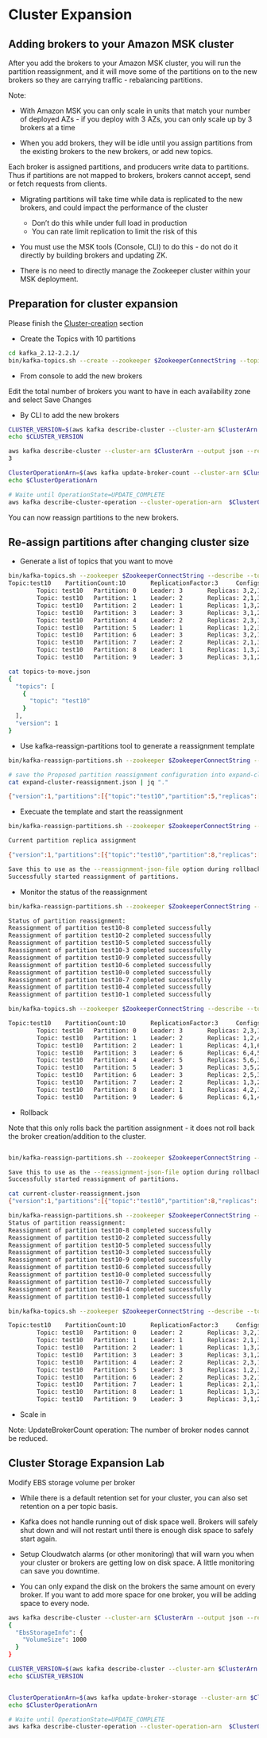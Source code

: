 # Cluster Expansion 

## Adding brokers to your Amazon MSK cluster

After you add the brokers to your Amazon MSK cluster, you will run the partition reassignment, and it will move some of the partitions on to the new brokers so they are carrying traffic - rebalancing partitions.

Note:
- With Amazon MSK you can only scale in units that match your number of deployed AZs - if you deploy with 3 AZs, you can only scale up by 3 brokers at a time

- When you add brokers, they will be idle until you assign partitions from the existing brokers to the new brokers, or add new topics. 

Each broker is assigned partitions, and producers write data to partitions. Thus if partitions are not mapped to brokers, brokers cannot accept, send or fetch requests from clients.

- Migrating partitions will take time while data is replicated to the new brokers, and could impact the performance of the cluster
    - Don’t do this while under full load in production
    - You can rate limit replication to limit the risk of this

- You must use the MSK tools (Console, CLI) to do this - do not do it directly by building brokers and updating ZK. 

- There is no need to directly manage the Zookeeper cluster within your MSK deployment.

## Preparation for cluster expansion

Please finish the [Cluster-creation](Cluster-creation.md) section

- Create the Topics with 10 partitions
```bash
cd kafka_2.12-2.2.1/
bin/kafka-topics.sh --create --zookeeper $ZookeeperConnectString --topic test10 --partitions 10 --replication-factor 3
```

- From console to add the new brokers

Edit the total number of brokers you want to have in each availability zone and select Save Changes

- By CLI to add the new brokers
```bash
CLUSTER_VERSION=$(aws kafka describe-cluster --cluster-arn $ClusterArn --output json --region us-west-2 | jq ".ClusterInfo.CurrentVersion" | tr -d \")
echo $CLUSTER_VERSION

aws kafka describe-cluster --cluster-arn $ClusterArn --output json --region us-west-2 | jq ".ClusterInfo.NumberOfBrokerNodes"
3

ClusterOperationArn=$(aws kafka update-broker-count --cluster-arn $ClusterArn --current-version $CLUSTER_VERSION --target-number-of-broker-nodes 6 --region us-west-2 | jq ".ClusterOperationArn" | tr -d \")
echo $ClusterOperationArn

# Waite until OperationState=UPDATE_COMPLETE
aws kafka describe-cluster-operation --cluster-operation-arn  $ClusterOperationArn --output json --region us-west-2 | jq ".ClusterOperationInfo | (.OperationState,.OperationType,.TargetClusterInfo)"
```

You can now reassign partitions to the new brokers.

## Re-assign partitions after changing cluster size
- Generate a list of topics that you want to move
```bash
bin/kafka-topics.sh --zookeeper $ZookeeperConnectString --describe --topic test10
Topic:test10    PartitionCount:10       ReplicationFactor:3     Configs:
        Topic: test10   Partition: 0    Leader: 3       Replicas: 3,2,1 Isr: 3,2,1
        Topic: test10   Partition: 1    Leader: 2       Replicas: 2,1,3 Isr: 2,1,3
        Topic: test10   Partition: 2    Leader: 1       Replicas: 1,3,2 Isr: 1,3,2
        Topic: test10   Partition: 3    Leader: 3       Replicas: 3,1,2 Isr: 3,1,2
        Topic: test10   Partition: 4    Leader: 2       Replicas: 2,3,1 Isr: 2,3,1
        Topic: test10   Partition: 5    Leader: 1       Replicas: 1,2,3 Isr: 1,2,3
        Topic: test10   Partition: 6    Leader: 3       Replicas: 3,2,1 Isr: 3,2,1
        Topic: test10   Partition: 7    Leader: 2       Replicas: 2,1,3 Isr: 2,1,3
        Topic: test10   Partition: 8    Leader: 1       Replicas: 1,3,2 Isr: 1,3,2
        Topic: test10   Partition: 9    Leader: 3       Replicas: 3,1,2 Isr: 3,1,2

cat topics-to-move.json
{
  "topics": [
    {
      "topic": "test10"
    }
  ],
  "version": 1
}
```
- Use kafka-reassign-partitions tool to generate a reassignment template
```bash
bin/kafka-reassign-partitions.sh --zookeeper $ZookeeperConnectString --topics-to-move-json-file topics-to-move.json --broker-list "1,2,3,4,5,6" --generate

# save the Proposed partition reassignment configuration into expand-cluster-reassignment.json
cat expand-cluster-reassignment.json | jq "."

{"version":1,"partitions":[{"topic":"test10","partition":5,"replicas":[3,5,2],"log_dirs":["any","any","any"]},{"topic":"test10","partition":2,"replicas":[4,1,6],"log_dirs":["any","any","any"]},{"topic":"test10","partition":7,"replicas":[1,3,2],"log_dirs":["any","any","any"]},{"topic":"test10","partition":4,"replicas":[5,6,3],"log_dirs":["any","any","any"]},{"topic":"test10","partition":1,"replicas":[1,2,4],"log_dirs":["any","any","any"]},{"topic":"test10","partition":9,"replicas":[6,1,4],"log_dirs":["any","any","any"]},{"topic":"test10","partition":6,"replicas":[2,5,3],"log_dirs":["any","any","any"]},{"topic":"test10","partition":0,"replicas":[2,3,1],"log_dirs":["any","any","any"]},{"topic":"test10","partition":3,"replicas":[6,4,5],"log_dirs":["any","any","any"]},{"topic":"test10","partition":8,"replicas":[4,2,1],"log_dirs":["any","any","any"]}]}
```

- Execuate the template and start the reassignment
```bash
bin/kafka-reassign-partitions.sh --zookeeper $ZookeeperConnectString --reassignment-json-file expand-cluster-reassignment.json --execute

Current partition replica assignment

{"version":1,"partitions":[{"topic":"test10","partition":8,"replicas":[1,3,2],"log_dirs":["any","any","any"]},{"topic":"test10","partition":2,"replicas":[1,3,2],"log_dirs":["any","any","any"]},{"topic":"test10","partition":5,"replicas":[1,2,3],"log_dirs":["any","any","any"]},{"topic":"test10","partition":3,"replicas":[3,1,2],"log_dirs":["any","any","any"]},{"topic":"test10","partition":9,"replicas":[3,1,2],"log_dirs":["any","any","any"]},{"topic":"test10","partition":6,"replicas":[3,2,1],"log_dirs":["any","any","any"]},{"topic":"test10","partition":0,"replicas":[3,2,1],"log_dirs":["any","any","any"]},{"topic":"test10","partition":7,"replicas":[2,1,3],"log_dirs":["any","any","any"]},{"topic":"test10","partition":4,"replicas":[2,3,1],"log_dirs":["any","any","any"]},{"topic":"test10","partition":1,"replicas":[2,1,3],"log_dirs":["any","any","any"]}]}

Save this to use as the --reassignment-json-file option during rollback
Successfully started reassignment of partitions.
```

- Monitor the status of the reassignment
```bash
bin/kafka-reassign-partitions.sh --zookeeper $ZookeeperConnectString --reassignment-json-file expand-cluster-reassignment.json --verify

Status of partition reassignment: 
Reassignment of partition test10-8 completed successfully
Reassignment of partition test10-2 completed successfully
Reassignment of partition test10-5 completed successfully
Reassignment of partition test10-3 completed successfully
Reassignment of partition test10-9 completed successfully
Reassignment of partition test10-6 completed successfully
Reassignment of partition test10-0 completed successfully
Reassignment of partition test10-7 completed successfully
Reassignment of partition test10-4 completed successfully
Reassignment of partition test10-1 completed successfully

bin/kafka-topics.sh --zookeeper $ZookeeperConnectString --describe --topic test10

Topic:test10    PartitionCount:10       ReplicationFactor:3     Configs:
        Topic: test10   Partition: 0    Leader: 3       Replicas: 2,3,1 Isr: 3,2,1
        Topic: test10   Partition: 1    Leader: 2       Replicas: 1,2,4 Isr: 2,1,4
        Topic: test10   Partition: 2    Leader: 1       Replicas: 4,1,6 Isr: 1,6,4
        Topic: test10   Partition: 3    Leader: 6       Replicas: 6,4,5 Isr: 5,6,4
        Topic: test10   Partition: 4    Leader: 5       Replicas: 5,6,3 Isr: 5,6,3
        Topic: test10   Partition: 5    Leader: 3       Replicas: 3,5,2 Isr: 2,3,5
        Topic: test10   Partition: 6    Leader: 3       Replicas: 2,5,3 Isr: 3,2,5
        Topic: test10   Partition: 7    Leader: 2       Replicas: 1,3,2 Isr: 2,1,3
        Topic: test10   Partition: 8    Leader: 1       Replicas: 4,2,1 Isr: 1,2,4
        Topic: test10   Partition: 9    Leader: 6       Replicas: 6,1,4 Isr: 1,6,4
```

- Rollback

Note that this only rolls back the partition assignment - it does not roll back the broker creation/addition to the cluster.

```bash

bin/kafka-reassign-partitions.sh --zookeeper $ZookeeperConnectString --reassignment-json-file current-cluster-reassignment.json --execute

Save this to use as the --reassignment-json-file option during rollback
Successfully started reassignment of partitions.

cat current-cluster-reassignment.json
{"version":1,"partitions":[{"topic":"test10","partition":8,"replicas":[1,3,2],"log_dirs":["any","any","any"]},{"topic":"test10","partition":2,"replicas":[1,3,2],"log_dirs":["any","any","any"]},{"topic":"test10","partition":5,"replicas":[1,2,3],"log_dirs":["any","any","any"]},{"topic":"test10","partition":3,"replicas":[3,1,2],"log_dirs":["any","any","any"]},{"topic":"test10","partition":9,"replicas":[3,1,2],"log_dirs":["any","any","any"]},{"topic":"test10","partition":6,"replicas":[3,2,1],"log_dirs":["any","any","any"]},{"topic":"test10","partition":0,"replicas":[3,2,1],"log_dirs":["any","any","any"]},{"topic":"test10","partition":7,"replicas":[2,1,3],"log_dirs":["any","any","any"]},{"topic":"test10","partition":4,"replicas":[2,3,1],"log_dirs":["any","any","any"]},{"topic":"test10","partition":1,"replicas":[2,1,3],"log_dirs":["any","any","any"]}]}

bin/kafka-reassign-partitions.sh --zookeeper $ZookeeperConnectString --reassignment-json-file current-cluster-reassignment.json --verify
Status of partition reassignment: 
Reassignment of partition test10-8 completed successfully
Reassignment of partition test10-2 completed successfully
Reassignment of partition test10-5 completed successfully
Reassignment of partition test10-3 completed successfully
Reassignment of partition test10-9 completed successfully
Reassignment of partition test10-6 completed successfully
Reassignment of partition test10-0 completed successfully
Reassignment of partition test10-7 completed successfully
Reassignment of partition test10-4 completed successfully
Reassignment of partition test10-1 completed successfully

bin/kafka-topics.sh --zookeeper $ZookeeperConnectString --describe --topic test10

Topic:test10    PartitionCount:10       ReplicationFactor:3     Configs:
        Topic: test10   Partition: 0    Leader: 2       Replicas: 3,2,1 Isr: 3,2,1
        Topic: test10   Partition: 1    Leader: 1       Replicas: 2,1,3 Isr: 2,1,3
        Topic: test10   Partition: 2    Leader: 1       Replicas: 1,3,2 Isr: 1,2,3
        Topic: test10   Partition: 3    Leader: 3       Replicas: 3,1,2 Isr: 1,2,3
        Topic: test10   Partition: 4    Leader: 2       Replicas: 2,3,1 Isr: 1,2,3
        Topic: test10   Partition: 5    Leader: 3       Replicas: 1,2,3 Isr: 2,3,1
        Topic: test10   Partition: 6    Leader: 2       Replicas: 3,2,1 Isr: 3,2,1
        Topic: test10   Partition: 7    Leader: 1       Replicas: 2,1,3 Isr: 2,1,3
        Topic: test10   Partition: 8    Leader: 1       Replicas: 1,3,2 Isr: 1,2,3
        Topic: test10   Partition: 9    Leader: 3       Replicas: 3,1,2 Isr: 1,2,3
```

- Scale in

Note: UpdateBrokerCount operation: The number of broker nodes cannot be reduced.

## Cluster Storage Expansion Lab
Modify EBS storage volume per broker

- While there is a default retention set for your cluster, you can also set retention on a per topic basis. 

- Kafka does not handle running out of disk space well. Brokers will safely shut down and will not restart until there is enough disk space to safely start again.

- Setup Cloudwatch alarms (or other monitoring) that will warn you when your cluster or brokers are getting low on disk space. A little monitoring can save you downtime.

- You can only expand the disk on the brokers the same amount on every broker. If you want to add more space for one broker, you will be adding space to every node.

```bash
aws kafka describe-cluster --cluster-arn $ClusterArn --output json --region us-west-2 | jq '.ClusterInfo.BrokerNodeGroupInfo.StorageInfo'
{
  "EbsStorageInfo": {
    "VolumeSize": 1000
  }
}

CLUSTER_VERSION=$(aws kafka describe-cluster --cluster-arn $ClusterArn --output json --region us-west-2 | jq ".ClusterInfo.CurrentVersion" | tr -d \")
echo $CLUSTER_VERSION


ClusterOperationArn=$(aws kafka update-broker-storage --cluster-arn $ClusterArn --current-version $CLUSTER_VERSION --target-broker-ebs-volume-info '{"KafkaBrokerNodeId": "All", "VolumeSizeGB": 1050}' --region us-west-2 | jq ".ClusterOperationArn" | tr -d \")
echo $ClusterOperationArn

# Waite until OperationState=UPDATE_COMPLETE
aws kafka describe-cluster-operation --cluster-operation-arn  $ClusterOperationArn --output json --region us-west-2 | jq ".ClusterOperationInfo | (.OperationState,.OperationType,.TargetClusterInfo)"
```
